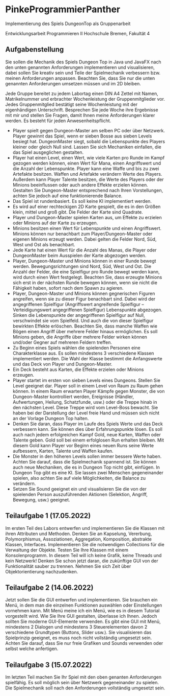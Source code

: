 # PinkeProgrammierPanther
Implementierung des Spiels DungeonTop als Gruppenarbeit

Entwicklungsarbeit Programmieren II
Hochschule Bremen, Fakultät 4

## Aufgabenstellung
Sie sollen die Mechanik des Spiels Dungeon Top in Java und JavaFX nach den unten
genannten Anforderungen implementieren und visualisieren, dabei sollen Sie kreativ sein
und Teile der Spielmechanik verbessern bzw. meinen Anforderungen anpassen. Beachten
Sie, dass Sie nur die unten genannten Anforderungen umsetzen müssen und im 2D
bleiben.

Jede Gruppe bereitet zu jedem Labortag einen DIN A4 Zettel mit Namen, Matrikelnummer
und erbrachter Wochenleistung der Gruppenmitglieder vor. Jedes Gruppenmitglied
bestätigt seine Wochenleistung mit der eigenhändigen Unterschrift. Besprechen Sie jede
Woche ihre Ergebnisse mit mir und stellen Sie Fragen, damit Ihnen meine Anforderungen
klarer werden. Es besteht für jeden Anwesenheitspflicht.

- Player spielt gegen Dungeon-Master am selben PC oder über Netzwerk. Player
gewinnt das Spiel, wenn er sieben Bosse aus sieben Levels besiegt hat. DungeonMaster siegt, sobald die Lebenspunkte des Players kleiner oder gleich Null sind.
Lassen Sie sich Mechaniken einfallen, die das Spiel ausgeglichen gestalten.
- Player hat einen Level, einen Wert, wie viele Karten pro Runde im Kampf gezogen
werden können, einen Wert für Mana, einen Angriffswert und die Anzahl der
Lebenspunkte. Player kann eine Waffe und bis zu zwei Artefakte besitzen. Waffen
und Artefakte verändern Werte des Players. Außerdem kann Player Talente
besitzen, die Werte des Players oder der Minions beeinflussen oder auch andere
Effekte erzielen können. Gestalten Sie Dungeon-Master entsprechend nach Ihren
Vorstellungen, achten Sie jedoch auf eine funktionierende Balance.
- Das Spiel ist rundenbasiert. Es soll keine KI implementiert werden.
- Es wird auf einer rechteckigen 2D Karte gespielt, die es in den Größen klein, mittel
und groß gibt. Die Felder der Karte sind Quadrate.
- Player und Dungeon-Master spielen Karten aus, um Effekte zu erzielen oder
Minions auf der Karte zu erzeugen.
- Minions besitzen einen Wert für Lebenspunkte und einen Angriffswert. Minions
können nur benachbart zum Player/Dungeon-Master oder eigenen Minions erzeugt
werden. Dabei gelten die Felder Nord, Süd, West und Ost als benachbart.
- Jede Karte hat einen Wert für die Anzahl des Manas, die Player oder DungeonMaster beim Ausspielen der Karte abgezogen werden.
- Player, Dungeon-Master und Minions können in einer Runde bewegt werden.
Bewegungsrichtungen sind Nord, Süd, West und Ost. Die Anzahl der Felder, die
eine Spielfigur pro Runde bewegt werden kann, wird durch einen Wert festgelegt.
Beachten Sie, dass erzeugte Minions sich erst in der nächsten Runde bewegen
können, wenn sie nicht die Fähigkeit haben, sofort nach dem Spawn zu agieren.
- Player, Dungeon-Master und Minions können gegnerischen Figuren angreifen,
wenn sie zu dieser Figur benachbart sind. Dabei wird der angegriffenen Spielfigur
(Angriffswert angreifende Spielfigur – Verteidigungswert angegriffenen Spielfigur)
Lebenspunkte abgezogen. Sinken die Lebenspunkte der angegriffenen Spielfigur
auf Null, verschwindet sie vom Spielfeld. Und auch die von dieser Spielfigur
bewirkten Effekte erlöschen. Beachten Sie, dass manche Waffen wie Bögen einen
Angriff über mehrere Felder hinaus ermöglichen. Es soll Minions geben, die Angriffe
über mehrere Felder wirken können und/oder Gegner auf mehreren Feldern treffen.
- Zu Beginn eines Spiels wählen die spielenden Personen eine Charakterklasse aus.
Es sollen mindestens 3 verschiedene Klassen implementiert werden. Die Wahl der
Klasse bestimmt die Anfangswerte und das Deck von Player und Dungeon-Master.
- Ein Deck besteht aus Karten, die Effekte erzielen oder Minions erzeugen.
- Player startet im ersten von sieben Levels eines Dungeons. Stellen Sie Level
geeignet dar. Player soll in einem Level von Raum zu Raum gehen können. In
einem Raum erwarten Player Kämpfe gegen Monster, die von Dungeon-Master
kontrolliert werden, Ereignisse (Händler, Aufwertungen, Heilung, Schatzfunde, usw.)
oder die Treppe hinab in den nächsten Level. Diese Treppe wird vom Level-Boss
bewacht. Sie haben bei der Darstellung der Level freie Hand und müssen sich nicht
an der Vorlage Dungeon Top halten.
- Denken Sie daran, dass Player im Laufe des Spiels Werte und das Deck
verbessern kann. Sie können dies über Erfahrungspunkte lösen. Es soll auch nach
jedem erfolgreichen Kampf Gold, neue Karten, Waffen oder Talente geben. Gold
soll bei einem erfolglosen Run erhalten bleiben. Mit diesem Gold kann Player vor
Beginn eines neuen Runs seine Werte aufbessern, Karten, Talente und Waffen
kaufen.
- Die Monster in den höheren Levels sollen immer bessere Werte haben. Achten Sie
darauf, dass die Spielmechanik spannend ist. Sie können auch neue Mechaniken,
die es in Dungeon Top nicht gibt, einfügen. In Dungeon Top gibt es eine KI. Sie
lassen zwei Menschen gegeneinander spielen, also achten Sie auf viele
Möglichkeiten, die Balance zu verändern.
- Setzen Sie Sound geeignet ein und visualisieren Sie die von der spielenden Person
auszuführenden Aktionen (Selektion, Angriff, Bewegung, usw.) geeignet.

## Teilaufgabe 1 (17.05.2022)
Im ersten Teil des Labors entwerfen und implementieren Sie die Klassen mit ihren
Attributen und Methoden. Denken Sie an Kapselung, Vererbung, Polymorphismus,
Assoziationen, Aggregation, Komposition, abstrakte Klassen, Interfaces. Implementieren
Sie die notwendigen Collections für die Verwaltung der Objekte. Testen Sie Ihre Klassen
mit einem Konsolenprogramm. In diesem Teil will ich keine Grafik, keine Threads und kein
Netzwerk! Denken Sie schon jetzt daran, die zukünftige GUI von der Funktionalität sauber
zu trennen. Nehmen Sie sich Zeit über Objektorientierung nachzudenken.
## Teilaufgabe 2 (14.06.2022)
Jetzt sollen Sie die GUI entwerfen und implementieren. Sie brauchen ein Menü, in dem
man die einzelnen Funktionen auswählen oder Einstellungen vornehmen kann. Mit Menü
meine ich ein Menü, wie es in diesem Tutorial vorgestellt wird. Wie Sie Ihre GUI gestalten,
überlasse ich Ihnen. Jedoch sollten Sie moderne GUI-Elemente verwenden. Es gibt eine
GUI mit Menü, mindestens 2 Dialogen und mindestens 3 Steuerelementen davon 2
verschiedene Grundtypen (Buttons, Slider usw.). Sie visualisieren das Spielprinzip
geeignet, es muss noch nicht vollständig umgesetzt sein. Achten Sie darauf, dass Sie nur
freie Grafiken und Sounds verwenden oder selbst welche anfertigen.
## Teilaufgabe 3 (15.07.2022)
Im letzten Teil machen Sie Ihr Spiel mit den oben genanten Anforderungen spielfähig. Es
soll möglich sein über Netzwerk gegeneinander zu spielen. Die Spielmechanik soll nach
den Anforderungen vollständig umgesetzt sein.
